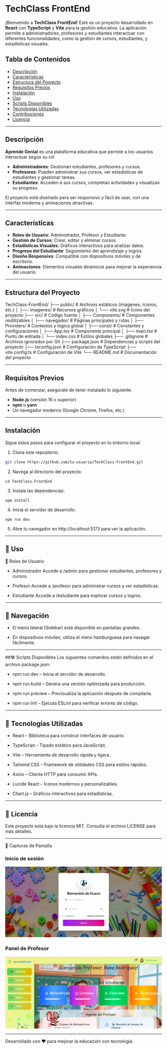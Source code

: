 # TechClass FrontEnd

¡Bienvenido a **TechClass FrontEnd**! Este es un proyecto desarrollado en **React** con **TypeScript** y **Vite** para la gestión educativa. La aplicación permite a administradores, profesores y estudiantes interactuar con diferentes funcionalidades, como la gestión de cursos, estudiantes, y estadísticas visuales.

## Tabla de Contenidos

- [Descripción](#descripción)
- [Características](#características)
- [Estructura del Proyecto](#estructura-del-proyecto)
- [Requisitos Previos](#requisitos-previos)
- [Instalación](#instalación)
- [Uso](#uso)
- [Scripts Disponibles](#scripts-disponibles)
- [Tecnologías Utilizadas](#tecnologías-utilizadas)
- [Contribuciones](#contribuciones)
- [Licencia](#licencia)

---

## Descripción

**Aprende Genial** es una plataforma educativa que permite a los usuarios interactuar según su rol:

- **Administradores**: Gestionan estudiantes, profesores y cursos.
- **Profesores**: Pueden administrar sus cursos, ver estadísticas de estudiantes y gestionar tareas.
- **Estudiantes**: Acceden a sus cursos, completan actividades y visualizan su progreso.

El proyecto está diseñado para ser responsivo y fácil de usar, con una interfaz moderna y animaciones atractivas.

---

## Características

- **Roles de Usuario**: Administrador, Profesor y Estudiante.
- **Gestión de Cursos**: Crear, editar y eliminar cursos.
- **Estadísticas Visuales**: Gráficos interactivos para analizar datos.
- **Progreso del Estudiante**: Seguimiento del aprendizaje y logros.
- **Diseño Responsivo**: Compatible con dispositivos móviles y de escritorio.
- **Animaciones**: Elementos visuales dinámicos para mejorar la experiencia del usuario.

---

## Estructura del Proyecto

TechClass-FrontEnd/
├── public/ # Archivos estáticos (imágenes, íconos, etc.)
│ ├── imagenes/ # Recursos gráficos
│ └── vite.svg # Ícono del proyecto
├── src/ # Código fuente
│ ├── Components/ # Componentes reutilizables
│ ├── navegador/ # Páginas principales y rutas
│ ├── Providers/ # Contextos y lógica global
│ ├── const/ # Constantes y configuraciones
│ ├── App.tsx # Componente principal
│ ├── main.tsx # Punto de entrada
│ └── index.css # Estilos globales
├── .gitignore # Archivos ignorados por Git
├── package.json # Dependencias y scripts del proyecto
├── tsconfig.json # Configuración de TypeScript
├── vite.config.ts # Configuración de Vite
└── README.md # Documentación del proyecto

---

## Requisitos Previos

Antes de comenzar, asegúrate de tener instalado lo siguiente:

- **Node.js** (versión 16 o superior)
- **npm** o **yarn**
- Un navegador moderno (Google Chrome, Firefox, etc.)

---

## Instalación

Sigue estos pasos para configurar el proyecto en tu entorno local:

1. Clona este repositorio:

```bash
git clone https://github.com/tu-usuario/TechClass-FrontEnd.git
```

2. Navega al directorio del proyecto:

```
cd TechClass-FrontEnd
```

3. Instala las dependencias:

```
npm install
```

4. Inicia el servidor de desarrollo:

```
npm run dev
```

5. Abre tu navegador en http://localhost:5173 para ver la aplicación.

---

## 📘 Uso

👥 Roles de Usuario

- Administrador
  Accede a /admin para gestionar estudiantes, profesores y cursos.

- Profesor
  Accede a /profesor para administrar cursos y ver estadísticas.

- Estudiante
  Accede a /estudiante para explorar cursos y logros.

---

## 🧭 Navegación

- El menú lateral (Sidebar) está disponible en pantallas grandes.

- En dispositivos móviles, utiliza el menú hamburguesa para navegar fácilmente.

---

##🛠 Scripts Disponibles
Los siguientes comandos están definidos en el archivo package.json:

- npm run dev – Inicia el servidor de desarrollo.

- npm run build – Genera una versión optimizada para producción.

- npm run preview – Previsualiza la aplicación después de compilarla.

- npm run lint – Ejecuta ESLint para verificar errores de código.

---

## 🧰 Tecnologías Utilizadas

- React – Biblioteca para construir interfaces de usuario.

- TypeScript – Tipado estático para JavaScript.

- Vite – Herramienta de desarrollo rápida y ligera.

- Tailwind CSS – Framework de utilidades CSS para estilos rápidos.

- Axios – Cliente HTTP para consumir APIs.

- Lucide React – Íconos modernos y personalizables.

- Chart.js – Gráficos interactivos para estadísticas.

---

## 📄 Licencia

Este proyecto está bajo la licencia MIT. Consulta el archivo LICENSE para más detalles.

---

📸 Capturas de Pantalla

### Inicio de sesión

![Inicio de sesión](./public/screenshots/login.png)

### Panel de Profesor

![Panel de Profesor](./public/screenshots/profesor-dashboard.png)

---

Desarrollado con ❤️ para mejorar la educación con tecnología.
